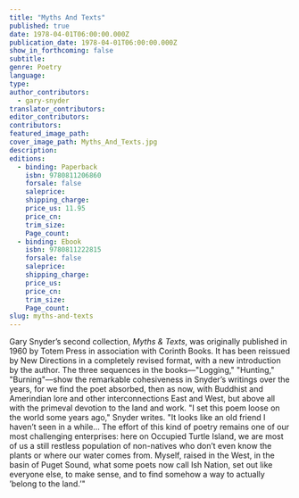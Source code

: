 ```yaml
---
title: "Myths And Texts"
published: true
date: 1978-04-01T06:00:00.000Z
publication_date: 1978-04-01T06:00:00.000Z
show_in_forthcoming: false
subtitle:
genre: Poetry
language:
type:
author_contributors:
  - gary-snyder
translator_contributors:
editor_contributors:
contributors:
featured_image_path:
cover_image_path: Myths_And_Texts.jpg
description:
editions:
  - binding: Paperback
    isbn: 9780811206860
    forsale: false
    saleprice:
    shipping_charge:
    price_us: 11.95
    price_cn:
    trim_size:
    Page_count:
  - binding: Ebook
    isbn: 9780811222815
    forsale: false
    saleprice:
    shipping_charge:
    price_us:
    price_cn:
    trim_size:
    Page_count:
slug: myths-and-texts
---
```


Gary Snyder’s second collection, _Myths & Texts_, was originally published in 1960 by Totem Press in association with Corinth Books. It has been reissued by New Directions in a completely revised format, with a new introduction by the author. The three sequences in the books––"Logging," "Hunting," "Burning"––show the remarkable cohesiveness in Snyder’s writings over the years, for we find the poet absorbed, then as now, with Buddhist and Amerindian lore and other interconnections East and West, but above all with the primeval devotion to the land and work. "I set this poem loose on the world some years ago," Snyder writes. "It looks like an old friend I haven’t seen in a while... The effort of this kind of poetry remains one of our most challenging enterprises: here on Occupied Turtle Island, we are most of us a still restless population of non-natives who don’t even know the plants or where our water comes from. Myself, raised in the West, in the basin of Puget Sound, what some poets now call Ish Nation, set out like everyone else, to make sense, and to find somehow a way to actually ’belong to the land.’"

